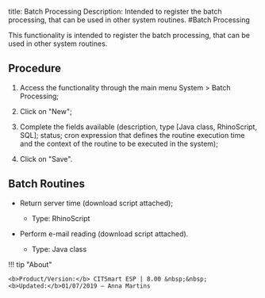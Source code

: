 title: Batch Processing
Description: Intended to register the batch processing, that can be used in other system routines.
#Batch Processing

This functionality is intended to register the batch processing, that can be
used in other system routines.

Procedure
-------------

1.  Access the functionality through the main menu System \> Batch Processing;

2.  Click on "New";

3.  Complete the fields available (description, type [Java class, RhinoScript,
    SQL]; status; cron expression that defines the routine execution time and
    the context of the routine to be executed in the system);

4.  Click on "Save".

Batch Routines
------------------

-   Return server time (download script attached);

    -   Type: RhinoScript

-   Perform e-mail reading (download script attached).

    -   Type: Java class


!!! tip "About"

    <b>Product/Version:</b> CITSmart ESP | 8.00 &nbsp;&nbsp;
    <b>Updated:</b>01/07/2019 – Anna Martins
